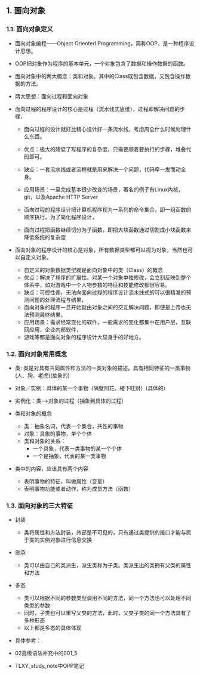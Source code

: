 ## 1. 面向对象
### 1.1. 面向对象定义
- 面向对象编程——Object Oriented Programming，简称OOP，是一种程序设计思想。
- OOP把对象作为程序的基本单元，一个对象包含了数据和操作数据的函数。

- 面向对象中的两大概念：类和对象。其中的Class既包含数据，又包含操作数据的方法。

- 两大思想：面向过程和面向对象

- 面向过程的程序设计的核心是过程（流水线式思维），过程即解决问题的步骤，
    - 面向过程的设计就好比精心设计好一条流水线，考虑周全什么时候处理什么东西。
    - 优点：极大的降低了写程序的复杂度，只需要顺着要执行的步骤，堆叠代码即可。
    - 缺点：一套流水线或者流程就是用来解决一个问题，代码牵一发而动全身。
    - 应用场景：一旦完成基本很少改变的场景，著名的例子有Linux內核，git，以及Apache HTTP Server
    
    - 面向过程的程序设计把计算机程序视为一系列的命令集合，即一组函数的顺序执行。为了简化程序设计，
    - 面向过程把函数继续切分为子函数，即把大块函数通过切割成小块函数来降低系统的复杂度

- 面向对象的程序设计的核心是对象，所有数据类型都可以视为对象，当然也可以自定义对象。
    - 自定义的对象数据类型就是面向对象中的类（Class）的概念
    - 优点：解决了程序的扩展性。对某一个对象单独修改，会立刻反映到整个体系中，如对游戏中一个人物参数的特征和技能修改都很容易。
    - 缺点：可控性差，无法向面向过程的程序设计流水线式的可以很精准的预测问题的处理流程与结果，
    - 面向对象的程序一旦开始就由对象之间的交互解决问题，即便是上帝也无法预测最终结果。
    - 应用场景：需求经常变化的软件，一般需求的变化都集中在用户层，互联网应用，企业内部软件，
    - 游戏等都是面向对象的程序设计大显身手的好地方。

### 1.2. 面向对象常用概念
- 类: 类是对具有共同属性和方法的一类对象的描述。具有相同特征的一类事物(人、狗、老虎)(抽象的)
- 对象／实例：具体的某一个事物（隔壁阿花、楼下旺财）(具体的)
- 实例化：类——>对象的过程（抽象到具体的过程）  

- 类和对象的概念
    - 类：抽象名词，代表一个集合，共性的事物
    - 对象：具象的事物，单个个体
    - 类和对象的关系：
        - 一个具象，代表一类事物的某一个个体
        - 一个是抽象，代表的某一类事物
- 类中的内容，应该具有两个内容
    - 表明事物的特征，叫做属性（变量）
    - 表明事物功能或者动作，称为成员方法（函数）
    
### 1.3. 面向对象的三大特征
- 封装
    - 类将属性和方法封装，外部是不可见的，只有通过类提供的接口才能与属于类的实例对象进行信息交换
- 继承
    - 类可以由自己的类派生，派生类称为子类。类派生出的类拥有父类的属性和方法
- 多态
    - 类可以根据不同的参数类型调用不同的方法，同一个方法也可以处理不同类型的参数
    - 同时，子类也可以重写父类的方法，此时，父类子类的同一个方法具有了多种形态
    - 以上都是多态的具体体现

- 具体参考：
- 02高级语法补充中的001_5
- TLXY_study_note中OPP笔记